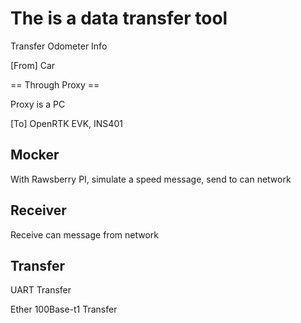 # The is a data transfer tool

Transfer Odometer Info

[From] Car

== Through Proxy ==

Proxy is a PC

[To] OpenRTK EVK, INS401

## Mocker
With Rawsberry PI, simulate a speed message, send to can network

## Receiver
Receive can message from network

## Transfer
UART Transfer

Ether 100Base-t1 Transfer
